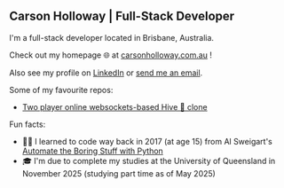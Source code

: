 ## Carson Holloway | Full-Stack Developer

I'm a full-stack developer located in Brisbane, Australia.

Check out my homepage 🌐 at [carsonholloway.com.au](http://carsonholloway.com.au) !

Also see my profile on [LinkedIn](https://www.linkedin.com/in/carson-holloway-849b2b197) or [send me an email](mailto:carsonalh@gmail.com).

Some of my favourite repos:

* [Two player online websockets-based Hive 🐝 clone](https://github.com/carsonalh/hive)

Fun facts:

* 👨‍💻 I learned to code way back in 2017 (at age 15) from Al Sweigart's [Automate the Boring Stuff with Python](https://automatetheboringstuff.com)
* 🎓 I'm due to complete my studies at the University of Queensland in November 2025 (studying part time as of May 2025)
